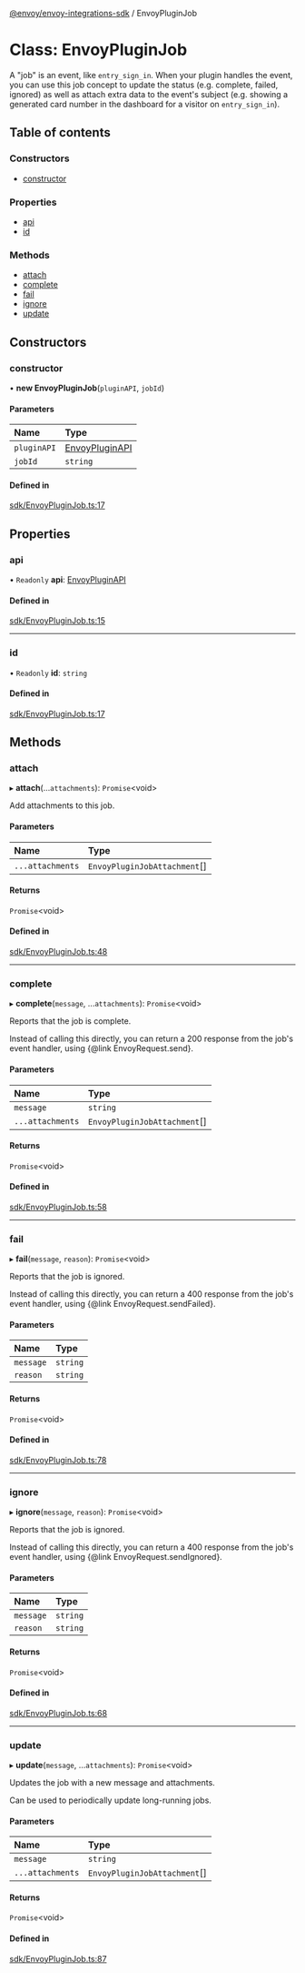 [@envoy/envoy-integrations-sdk](../README.md) / EnvoyPluginJob

# Class: EnvoyPluginJob

A "job" is an event, like `entry_sign_in`.
When your plugin handles the event, you can use this job concept
to update the status (e.g. complete, failed, ignored)
as well as attach extra data to the event's subject
(e.g. showing a generated card number in the dashboard for a visitor on `entry_sign_in`).

## Table of contents

### Constructors

- [constructor](envoypluginjob.md#constructor)

### Properties

- [api](envoypluginjob.md#api)
- [id](envoypluginjob.md#id)

### Methods

- [attach](envoypluginjob.md#attach)
- [complete](envoypluginjob.md#complete)
- [fail](envoypluginjob.md#fail)
- [ignore](envoypluginjob.md#ignore)
- [update](envoypluginjob.md#update)

## Constructors

### constructor

• **new EnvoyPluginJob**(`pluginAPI`, `jobId`)

#### Parameters

| Name | Type |
| :------ | :------ |
| `pluginAPI` | [EnvoyPluginAPI](envoypluginapi.md) |
| `jobId` | `string` |

#### Defined in

[sdk/EnvoyPluginJob.ts:17](https://github.com/envoy/envoy-integrations-sdk-nodejs/blob/883a970/src/sdk/EnvoyPluginJob.ts#L17)

## Properties

### api

• `Readonly` **api**: [EnvoyPluginAPI](envoypluginapi.md)

#### Defined in

[sdk/EnvoyPluginJob.ts:15](https://github.com/envoy/envoy-integrations-sdk-nodejs/blob/883a970/src/sdk/EnvoyPluginJob.ts#L15)

___

### id

• `Readonly` **id**: `string`

#### Defined in

[sdk/EnvoyPluginJob.ts:17](https://github.com/envoy/envoy-integrations-sdk-nodejs/blob/883a970/src/sdk/EnvoyPluginJob.ts#L17)

## Methods

### attach

▸ **attach**(...`attachments`): `Promise`<void\>

Add attachments to this job.

#### Parameters

| Name | Type |
| :------ | :------ |
| `...attachments` | `EnvoyPluginJobAttachment`[] |

#### Returns

`Promise`<void\>

#### Defined in

[sdk/EnvoyPluginJob.ts:48](https://github.com/envoy/envoy-integrations-sdk-nodejs/blob/883a970/src/sdk/EnvoyPluginJob.ts#L48)

___

### complete

▸ **complete**(`message`, ...`attachments`): `Promise`<void\>

Reports that the job is complete.

Instead of calling this directly, you can return a 200 response from the job's event handler,
using {@link EnvoyRequest.send}.

#### Parameters

| Name | Type |
| :------ | :------ |
| `message` | `string` |
| `...attachments` | `EnvoyPluginJobAttachment`[] |

#### Returns

`Promise`<void\>

#### Defined in

[sdk/EnvoyPluginJob.ts:58](https://github.com/envoy/envoy-integrations-sdk-nodejs/blob/883a970/src/sdk/EnvoyPluginJob.ts#L58)

___

### fail

▸ **fail**(`message`, `reason`): `Promise`<void\>

Reports that the job is ignored.

Instead of calling this directly, you can return a 400 response from the job's event handler,
using {@link EnvoyRequest.sendFailed}.

#### Parameters

| Name | Type |
| :------ | :------ |
| `message` | `string` |
| `reason` | `string` |

#### Returns

`Promise`<void\>

#### Defined in

[sdk/EnvoyPluginJob.ts:78](https://github.com/envoy/envoy-integrations-sdk-nodejs/blob/883a970/src/sdk/EnvoyPluginJob.ts#L78)

___

### ignore

▸ **ignore**(`message`, `reason`): `Promise`<void\>

Reports that the job is ignored.

Instead of calling this directly, you can return a 400 response from the job's event handler,
using {@link EnvoyRequest.sendIgnored}.

#### Parameters

| Name | Type |
| :------ | :------ |
| `message` | `string` |
| `reason` | `string` |

#### Returns

`Promise`<void\>

#### Defined in

[sdk/EnvoyPluginJob.ts:68](https://github.com/envoy/envoy-integrations-sdk-nodejs/blob/883a970/src/sdk/EnvoyPluginJob.ts#L68)

___

### update

▸ **update**(`message`, ...`attachments`): `Promise`<void\>

Updates the job with a new message and attachments.

Can be used to periodically update long-running jobs.

#### Parameters

| Name | Type |
| :------ | :------ |
| `message` | `string` |
| `...attachments` | `EnvoyPluginJobAttachment`[] |

#### Returns

`Promise`<void\>

#### Defined in

[sdk/EnvoyPluginJob.ts:87](https://github.com/envoy/envoy-integrations-sdk-nodejs/blob/883a970/src/sdk/EnvoyPluginJob.ts#L87)

